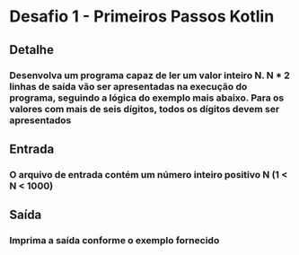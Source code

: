 # Desafio 1 - Primeiros Passos Kotlin

## Detalhe

### Desenvolva um programa capaz de ler um valor inteiro N. N * 2 linhas de saída vão ser apresentadas na execução do programa, seguindo a lógica do exemplo mais abaixo. Para os valores com mais de seis dígitos, todos os dígitos devem ser apresentados

## Entrada

### O arquivo de entrada contém um número inteiro positivo N (1 < N < 1000)

## Saída

### Imprima a saída conforme o exemplo fornecido